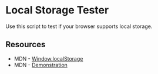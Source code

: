 # Local Storage Tester

Use this script to test if your browser supports local storage.

## Resources
 * MDN - [Window.localStorage](https://developer.mozilla.org/en-US/docs/Web/API/Window/localStorage)
 * MDN - [Demonstration](https://mdn.github.io/dom-examples/web-storage/)